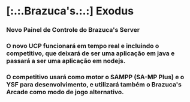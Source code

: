 # [:.:.Brazuca's.:.:] Exodus
### Novo Painel de Controle do Brazuca's Server
### O novo UCP funcionará em tempo real e incluindo o competitivo, que deixará de ser uma aplicação em java e passará a ser uma aplicação em nodejs.
### O competitivo usará como motor o SAMPP (SA-MP Plus) e o YSF para desenvolvimento, e utilizará também o Brazuca's Arcade como modo de jogo alternativo.